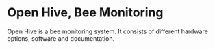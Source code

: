 # Open Hive, Bee Monitoring
Open Hive is a bee monitoring system. It consists of different hardware options, software and documentation. 
